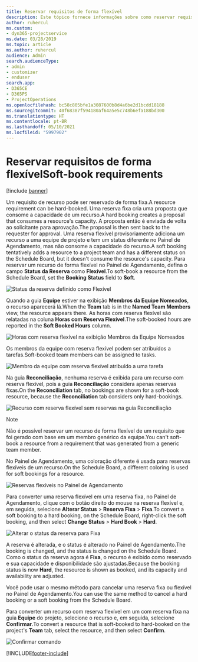 ```yaml
---
title: Reservar requisitos de forma flexível
description: Este tópico fornece informações sobre como reservar requisitos de forma flexível.
author: ruhercul
ms.custom:
- dyn365-projectservice
ms.date: 03/28/2019
ms.topic: article
ms.author: ruhercul
audience: Admin
search.audienceType:
- admin
- customizer
- enduser
search.app:
- D365CE
- D365PS
- ProjectOperations
ms.openlocfilehash: bc58c805bfe1a3087600b8d4a6be2d1bcdd18188
ms.sourcegitcommit: 40f68387f594180af64a5e5c748b6efa188bd300
ms.translationtype: HT
ms.contentlocale: pt-BR
ms.lasthandoff: 05/10/2021
ms.locfileid: "5997902"
---
```

# <a name="soft-book-requirements"></a><span data-ttu-id="0cf4f-103">Reservar requisitos de forma flexível</span><span class="sxs-lookup"><span data-stu-id="0cf4f-103">Soft-book requirements</span></span>

[!include [banner](../includes/psa-now-project-operations.md)]

<span data-ttu-id="0cf4f-104">Um requisito de recurso pode ser reservado de forma fixa.</span><span class="sxs-lookup"><span data-stu-id="0cf4f-104">A resource requirement can be hard-booked.</span></span> <span data-ttu-id="0cf4f-105">Uma reserva fixa cria uma proposta que consome a capacidade de um recurso.</span><span class="sxs-lookup"><span data-stu-id="0cf4f-105">A hard booking creates a proposal that consumes a resource's capacity.</span></span> <span data-ttu-id="0cf4f-106">A proposta então é enviada de volta ao solicitante para aprovação.</span><span class="sxs-lookup"><span data-stu-id="0cf4f-106">The proposal is then sent back to the requester for approval.</span></span> <span data-ttu-id="0cf4f-107">Uma reserva flexível provisoriamente adiciona um recurso a uma equipe de projeto e tem um status diferente no Painel de Agendamento, mas não consome a capacidade do recurso.</span><span class="sxs-lookup"><span data-stu-id="0cf4f-107">A soft booking tentatively adds a resource to a project team and has a different status on the Schedule Board, but it doesn't consume the resource's capacity.</span></span> <span data-ttu-id="0cf4f-108">Para reservar um recurso de forma flexível no Painel de Agendamento, defina o campo **Status da Reserva** como **Flexível**.</span><span class="sxs-lookup"><span data-stu-id="0cf4f-108">To soft-book a resource from the Schedule Board, set the **Booking Status** field to **Soft**.</span></span>

![Status da reserva definido como Flexível](media/Resource-Management-image77.png)

<span data-ttu-id="0cf4f-110">Quando a guia **Equipe** estiver na exibição **Membros da Equipe Nomeados**, o recurso aparecerá lá.</span><span class="sxs-lookup"><span data-stu-id="0cf4f-110">When the **Team** tab is in the **Named Team Members** view, the resource appears there.</span></span> <span data-ttu-id="0cf4f-111">As horas com reserva flexível são relatadas na coluna **Horas com Reserva Flexível**.</span><span class="sxs-lookup"><span data-stu-id="0cf4f-111">The soft-booked hours are reported in the **Soft Booked Hours** column.</span></span>

![Horas com reserva flexível na exibição Membros da Equipe Nomeados](media/Resource-Management-image78.png)

<span data-ttu-id="0cf4f-113">Os membros da equipe com reserva flexível podem ser atribuídos a tarefas.</span><span class="sxs-lookup"><span data-stu-id="0cf4f-113">Soft-booked team members can be assigned to tasks.</span></span>

![Membro da equipe com reserva flexível atribuído a uma tarefa](media/Resource-Management-image79.png)

<span data-ttu-id="0cf4f-115">Na guia **Reconciliação**, nenhuma reserva é exibida para um recurso com reserva flexível, pois a guia **Reconciliação** considera apenas reservas fixas.</span><span class="sxs-lookup"><span data-stu-id="0cf4f-115">On the **Reconciliation** tab, no bookings are shown for a soft-book resource, because the **Reconciliation** tab considers only hard-bookings.</span></span>

![Recurso com reserva flexível sem reservas na guia Reconciliação](media/Resource-Management-image80.png)

> [!NOTE]
> <span data-ttu-id="0cf4f-117">Não é possível reservar um recurso de forma flexível de um requisito que foi gerado com base em um membro genérico da equipe.</span><span class="sxs-lookup"><span data-stu-id="0cf4f-117">You can't soft-book a resource from a requirement that was generated from a generic team member.</span></span>

<span data-ttu-id="0cf4f-118">No Painel de Agendamento, uma coloração diferente é usada para reservas flexíveis de um recurso.</span><span class="sxs-lookup"><span data-stu-id="0cf4f-118">On the Schedule Board, a different coloring is used for soft bookings for a resource.</span></span>

![Reservas flexíveis no Painel de Agendamento](media/Resource-Management-image81.png)

<span data-ttu-id="0cf4f-120">Para converter uma reserva flexível em uma reserva fixa, no Painel de Agendamento, clique com o botão direito do mouse na reserva flexível e, em seguida, selecione **Alterar Status** \> **Reserva Fixa** \> **Fixa**.</span><span class="sxs-lookup"><span data-stu-id="0cf4f-120">To convert a soft booking to a hard booking, on the Schedule Board, right-click the soft booking, and then select **Change Status** \> **Hard Book** \> **Hard**.</span></span>

![Alterar o status da reserva para Fixa](media/Resource-Management-image82.png)

<span data-ttu-id="0cf4f-122">A reserva é alterada, e o status é alterado no Painel de Agendamento.</span><span class="sxs-lookup"><span data-stu-id="0cf4f-122">The booking is changed, and the status is changed on the Schedule Board.</span></span> <span data-ttu-id="0cf4f-123">Como o status da reserva agora é **Fixa**, o recurso é exibido como reservado e sua capacidade e disponibilidade são ajustadas.</span><span class="sxs-lookup"><span data-stu-id="0cf4f-123">Because the booking status is now **Hard**, the resource is shown as booked, and its capacity and availability are adjusted.</span></span>

<span data-ttu-id="0cf4f-124">Você pode usar o mesmo método para cancelar uma reserva fixa ou flexível no Painel de Agendamento.</span><span class="sxs-lookup"><span data-stu-id="0cf4f-124">You can use the same method to cancel a hard booking or a soft booking from the Schedule Board.</span></span>

<span data-ttu-id="0cf4f-125">Para converter um recurso com reserva flexível em um com reserva fixa na guia **Equipe** do projeto, selecione o recurso e, em seguida, selecione **Confirmar**.</span><span class="sxs-lookup"><span data-stu-id="0cf4f-125">To convert a resource that is soft-booked to hard-booked on the project's **Team** tab, select the resource, and then select **Confirm**.</span></span>

![Confirmar comando](media/Resource-Management-image83.png)


[!INCLUDE[footer-include](../includes/footer-banner.md)]